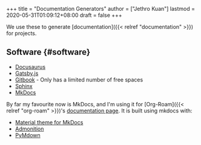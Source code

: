+++
title = "Documentation Generators"
author = ["Jethro Kuan"]
lastmod = 2020-05-31T01:09:12+08:00
draft = false
+++

We use these to generate [documentation]({{< relref "documentation" >}}) for projects.

## Software {#software}

- [Docusaurus](https://v2.docusaurus.io/)
- [Gatsby.js](https://www.gatsbyjs.org/starters/hasura/gatsby-gitbook-starter/)
- [Gitbook](https://www.gitbook.com/) - Only has a limited number of free spaces
- [Sphinx](https://www.sphinx-doc.org/en/master/)
- [MkDocs](https://www.mkdocs.org/)

By far my favourite now is MkDocs, and I'm using it for [Org-Roam]({{< relref "org-roam" >}})'s
[documentation page](https://org-roam.readthedocs.io/en/latest/). It is built using mkdocs with:

- [Material theme for MkDocs](https://squidfunk.github.io/mkdocs-material/)
- [Admonition](https://python-markdown.github.io/extensions/admonition/)
- [PyMdown](https://squidfunk.github.io/mkdocs-material/extensions/pymdown/)

